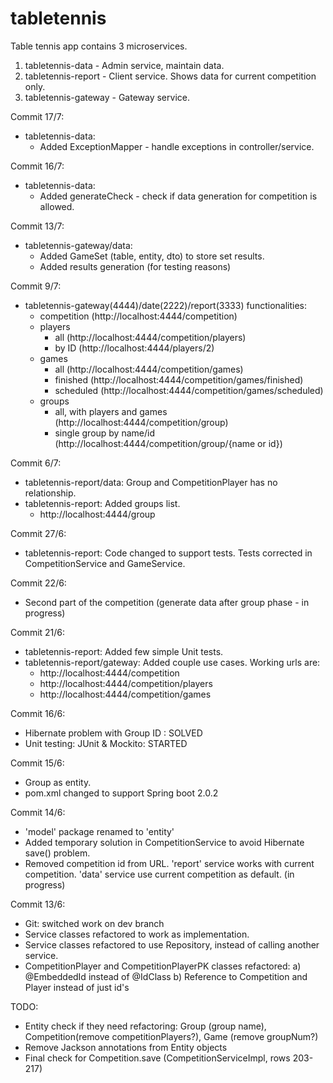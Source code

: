 # tabletennis
Table tennis app contains 3 microservices.

1. tabletennis-data - Admin service, maintain data.
2. tabletennis-report - Client service. Shows data for current competition only.
3. tabletennis-gateway - Gateway service.

Commit 17/7:
- tabletennis-data:
	* Added ExceptionMapper - handle exceptions in controller/service.
	
Commit 16/7:
- tabletennis-data:
	* Added generateCheck - check if data generation for competition is allowed.
	

Commit 13/7:
- tabletennis-gateway/data:
	* Added GameSet (table, entity, dto) to store set results.
	* Added results generation (for testing reasons)
	

Commit 9/7:
- tabletennis-gateway(4444)/date(2222)/report(3333) functionalities:
	* competition (http://localhost:4444/competition)
	* players 
		- all (http://localhost:4444/competition/players)
		- by ID (http://localhost:4444/players/2)
	* games 
		- all (http://localhost:4444/competition/games)
		- finished (http://localhost:4444/competition/games/finished)
		- scheduled (http://localhost:4444/competition/games/scheduled)
	* groups 
		- all, with players and games (http://localhost:4444/competition/group)
		- single group by name/id (http://localhost:4444/competition/group/{name or id})


Commit 6/7:
- tabletennis-report/data: Group and CompetitionPlayer has no relationship.
- tabletennis-report: Added groups list. 
	* http://localhost:4444/group


Commit 27/6:
- tabletennis-report: Code changed to support tests. Tests corrected in CompetitionService and GameService.


Commit 22/6:
- Second part of the competition (generate data after group phase - in progress)


Commit 21/6:
- tabletennis-report: Added few simple Unit tests.
- tabletennis-report/gateway: Added couple use cases. Working urls are:
	* http://localhost:4444/competition
	* http://localhost:4444/competition/players
	* http://localhost:4444/competition/games
	

Commit 16/6:
- Hibernate problem with Group ID : SOLVED
- Unit testing: JUnit & Mockito: STARTED

Commit 15/6:
- Group as entity.
- pom.xml changed to support Spring boot 2.0.2

Commit 14/6:
- 'model' package renamed to 'entity'
- Added temporary solution in CompetitionService to avoid Hibernate save() problem.
- Removed competition id from URL. 'report' service works with current competition. 'data' service use current competition as default. (in progress)

Commit 13/6:
- Git: switched work on dev branch
- Service classes refactored to work as implementation. 
- Service classes refactored to use Repository, instead of calling another service.
- CompetitionPlayer and CompetitionPlayerPK classes refactored: 
	a) @EmbeddedId instead of @IdClass
	b) Reference to Competition and Player instead of just id's
	

TODO: 
- Entity check if they need refactoring: Group (group name), Competition(remove competitionPlayers?), Game (remove groupNum?)
- Remove Jackson annotations from Entity objects
- Final check for Competition.save (CompetitionServiceImpl, rows 203-217)

